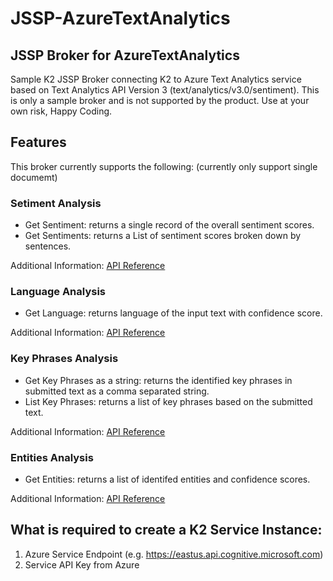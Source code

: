 # JSSP-AzureTextAnalytics
 ## JSSP Broker for AzureTextAnalytics
 Sample K2 JSSP Broker connecting K2 to Azure Text Analytics service based on Text Analytics API Version 3 (text/analytics/v3.0/sentiment). This is only a sample broker and is not supported by the product. Use at your own risk, Happy Coding.
  
 ## Features
 This broker currently supports the following:
 (currently only support single documemt)
 
 ### Setiment Analysis
 - Get Sentiment: returns a single record of the overall sentiment scores.
 - Get Sentiments: returns a List of sentiment scores broken down by sentences.
 
Additional Information:  [API Reference](https://westus2.dev.cognitive.microsoft.com/docs/services/TextAnalytics-v3-0/operations/Sentiment)

### Language Analysis
 - Get Language: returns language of the input text with confidence score.

Additional Information:  [API Reference](https://westus2.dev.cognitive.microsoft.com/docs/services/TextAnalytics-v3-0/operations/Languages)

### Key Phrases Analysis
 - Get Key Phrases as a string: returns the identified key phrases in submitted text as a comma separated string.
 - List Key Phrases: returns a list of key phrases based on the submitted text.

Additional Information:  [API Reference](https://westus2.dev.cognitive.microsoft.com/docs/services/TextAnalytics-v3-0/operations/KeyPhrases)

### Entities Analysis
 - Get Entities: returns a list of identifed entities and confidence scores.

Additional Information:  [API Reference](https://https://westus2.dev.cognitive.microsoft.com/docs/services/TextAnalytics-v3-0/operations/EntitiesRecognitionGeneral)

## What is required to create a K2 Service Instance:
1. Azure Service Endpoint (e.g. https://eastus.api.cognitive.microsoft.com)
2. Service API Key from Azure
